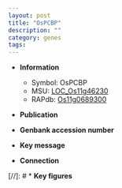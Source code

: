 ```yaml
---
layout: post
title: "OsPCBP"
description: ""
category: genes
tags: 
---
```


* **Information**  
    + Symbol: OsPCBP  
    + MSU: [LOC_Os11g46230](http://rice.uga.edu/cgi-bin/ORF_infopage.cgi?orf=LOC_Os11g46230)  
    + RAPdb: [Os11g0689300](http://rapdb.dna.affrc.go.jp/viewer/gbrowse_details/irgsp1?name=Os11g0689300)  

* **Publication**  

* **Genbank accession number**  

* **Key message**  

* **Connection**  

[//]: # * **Key figures**  


